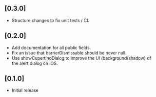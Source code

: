 ## [0.3.0]

- Structure changes to fix unit tests / CI.

## [0.2.0]

- Add documentation for all public fields.
- Fix an issue that barrierDismissable should be never null.
- Use showCupertinoDialog to improve the UI (background/shadow) of the alert dialog on iOS.

## [0.1.0]

- Initial release

